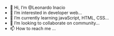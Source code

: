 - 👋 Hi, I’m @Leonardo Inacio
- 👀 I’m interested in developer web...
- 🌱 I’m currently learning javaScript, HTML, CSS...
- 💞️ I’m looking to collaborate on community...
- 📫 How to reach me ...

<!---
LeonardoInacio1992/LeonardoInacio1992 is a ✨ special ✨ repository because its `README.md` (this file) appears on your GitHub profile.
You can click the Preview link to take a look at your changes.
--->
